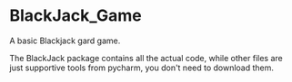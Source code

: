 # BlackJack_Game
A basic Blackjack gard game.

The BlackJack package contains all the actual code, while other files are just supportive tools from pycharm, you don't need to download them.
